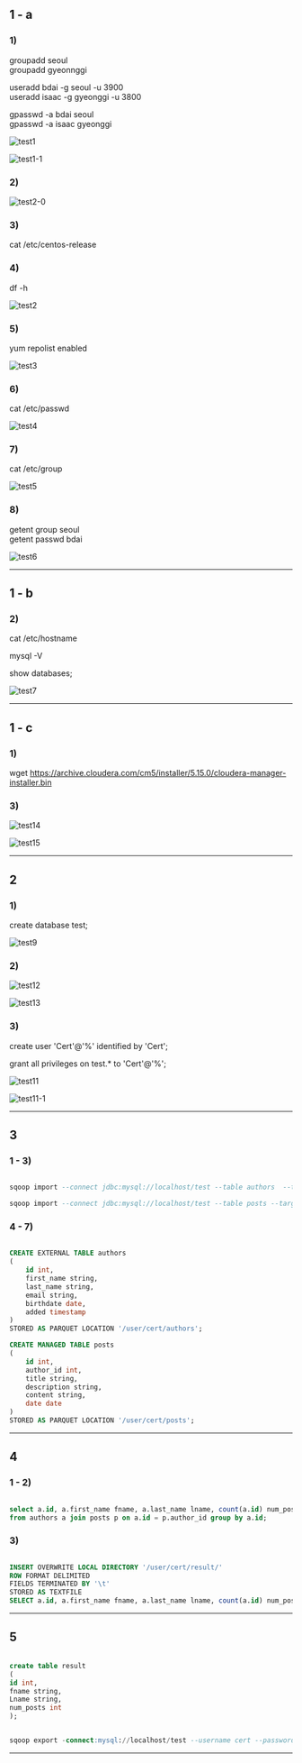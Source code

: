 
## 1 - a

### 1)

groupadd seoul \
groupadd gyeonnggi

useradd bdai -g seoul -u 3900 \
useradd isaac -g gyeonggi -u 3800

gpasswd -a bdai seoul \
gpasswd -a isaac gyeonggi

![test1](https://user-images.githubusercontent.com/33708512/57597131-17191580-7589-11e9-8ccb-ea3cc3885faa.PNG)

![test1-1](https://user-images.githubusercontent.com/33708512/57597132-17b1ac00-7589-11e9-8026-8d082c6e827b.PNG)


### 2)


![test2-0](https://user-images.githubusercontent.com/33708512/57597134-17b1ac00-7589-11e9-91bd-281fa60ffe11.PNG)



### 3)

cat /etc/centos-release

### 4)

df -h

![test2](https://user-images.githubusercontent.com/33708512/57597133-17b1ac00-7589-11e9-9a05-836fae2fa30e.PNG)

### 5)

yum repolist enabled


![test3](https://user-images.githubusercontent.com/33708512/57597135-17b1ac00-7589-11e9-9aaa-2876c0f5e425.PNG)

### 6)

cat /etc/passwd

![test4](https://user-images.githubusercontent.com/33708512/57597136-184a4280-7589-11e9-9d43-c846e3d3f80a.PNG)

### 7) 

cat /etc/group


![test5](https://user-images.githubusercontent.com/33708512/57597138-184a4280-7589-11e9-874a-3bdb1a3feb99.PNG)

### 8)

getent group seoul \
getent passwd bdai


![test6](https://user-images.githubusercontent.com/33708512/57597139-184a4280-7589-11e9-8520-36e46a3d5f75.PNG)

------------

## 1 - b

### 2)

cat /etc/hostname

mysql -V

show databases;


![test7](https://user-images.githubusercontent.com/33708512/57597140-184a4280-7589-11e9-92de-7423d065f3c6.PNG)

------------


## 1 - c

### 1)

wget https://archive.cloudera.com/cm5/installer/5.15.0/cloudera-manager-installer.bin

### 3)

![test14](https://user-images.githubusercontent.com/33708512/57598229-606b6400-758d-11e9-8bb7-e5984f5f7632.PNG)

![test15](https://user-images.githubusercontent.com/33708512/57599210-eb9a2900-7590-11e9-87a6-d44873f65be0.PNG)



-------------

## 2

### 1)

create database test;


![test9](https://user-images.githubusercontent.com/33708512/57597141-18e2d900-7589-11e9-9771-69c458bac507.PNG)

### 2)

![test12](https://user-images.githubusercontent.com/33708512/57598227-5fd2cd80-758d-11e9-9c68-7410bc0ccd9f.PNG)

![test13](https://user-images.githubusercontent.com/33708512/57598228-606b6400-758d-11e9-9eba-41ff00992ffb.PNG)

### 3)

create user 'Cert'@'%' identified by 'Cert';

grant all privileges on test.* to 'Cert'@'%';


![test11](https://user-images.githubusercontent.com/33708512/57597142-18e2d900-7589-11e9-85e5-8d6968207448.PNG)

![test11-1](https://user-images.githubusercontent.com/33708512/57597143-18e2d900-7589-11e9-968b-9ac2da26c26f.PNG)

-------------

## 3 

### 1 - 3)

~~~ sql

sqoop import --connect jdbc:mysql://localhost/test --table authors  --target-dir /user/cert/authors --as-parquetfile --username cert --password cert

sqoop import --connect jdbc:mysql://localhost/test --table posts --target-dir /user/cert/posts --as-parquetfile --username cert --password cert

~~~

### 4 - 7)

~~~ sql

CREATE EXTERNAL TABLE authors 
(
    id int,
    first_name string,
    last_name string,
    email string,
    birthdate date,
    added timestamp
) 
STORED AS PARQUET LOCATION '/user/cert/authors';

CREATE MANAGED TABLE posts 
(
    id int,
    author_id int,
    title string,
    description string,
    content string,
    date date 
) 
STORED AS PARQUET LOCATION '/user/cert/posts';

~~~ 
-------------

## 4

### 1 - 2)

~~~ sql

select a.id, a.first_name fname, a.last_name lname, count(a.id) num_posts 
from authors a join posts p on a.id = p.author_id group by a.id;

~~~ 

### 3)

~~~ sql

INSERT OVERWRITE LOCAL DIRECTORY '/user/cert/result/'
ROW FORMAT DELIMITED
FIELDS TERMINATED BY '\t'
STORED AS TEXTFILE
SELECT a.id, a.first_name fname, a.last_name lname, count(a.id) num_posts from authors a join posts p on a.id = p.author_id group by a.id;

~~~

-------------

## 5

~~~ sql

create table result
(
id int,
fname string,
Lname string,
num_posts int
);


sqoop export -connect:mysql://localhost/test --username cert --password cert --table results --export-dir /user/cert/result

~~~
-------------